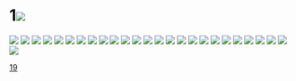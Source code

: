 # 1![](../img/18/00000001.jpg)
![](../img/18/00000002.jpg)
![](../img/18/00000003.jpg)
![](../img/18/00000004.jpg)
![](../img/18/00000005.jpg)
![](../img/18/00000006.jpg)
![](../img/18/00000007.jpg)
![](../img/18/00000008.jpg)
![](../img/18/00000009.jpg)
![](../img/18/00000010.jpg)
![](../img/18/00000011.jpg)
![](../img/18/00000012.jpg)
![](../img/18/00000013.jpg)
![](../img/18/00000014.jpg)
![](../img/18/00000015.jpg)
![](../img/18/00000016.jpg)
![](../img/18/00000017.jpg)
![](../img/18/00000018.jpg)
![](../img/18/00000019.jpg)
![](../img/18/00000020.jpg)
![](../img/18/00000021.jpg)
![](../img/18/00000022.jpg)
![](../img/18/00000023.jpg)
![](../img/18/00000024.jpg)
![](../img/18/00000025.jpg)
![](../img/18/00000026.jpg)
![](../img/18/00000027.jpg)

[19](../dir/19.md)

